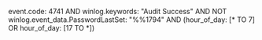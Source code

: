event.code: 4741 AND winlog.keywords: "Audit Success" AND NOT winlog.event_data.PasswordLastSet: "%%1794" AND (hour_of_day: [* TO 7] OR hour_of_day: [17 TO *])

